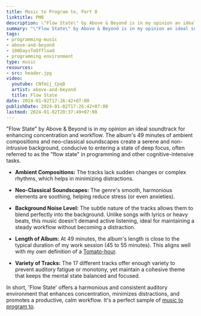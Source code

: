 ```yaml
---
title: Music to Program to, Part 8
linktitle: PM8
description: \"Flow State\" by Above & Beyond is in my opinion an ideal soundtrack for enhancing concentration and workflow.
summary: "\"Flow State\" by Above & Beyond is in my opinion an ideal soundtrack for enhancing concentration and workflow. The album\'s 49 minutes of ambient compositions and neo-classical soundscapes create a serene and non-intrusive background, conducive to entering a state of deep focus, often referred to as the \"flow state\" in programming and other cognitive-intensive tasks."
tags:
- programming-music
- above-and-beyond
- 100DaysToOffload
- programming environment
type: music
resources:
- src: header.jpg
video:
  youtube: CNfmij_Cpq8
  artist: above-and-beyond
  title: Flow State
date: 2024-01-02T17:26:42+07:00
publishDate: 2024-01-02T17:26:42+07:00
lastmod: 2024-01-02T20:37:49+07:00
---
```


"Flow State" by Above & Beyond is in my opinion an ideal soundtrack for enhancing concentration and workflow. The album's 49 minutes of ambient compositions and neo-classical soundscapes create a serene and non-intrusive background, conducive to entering a state of deep focus, often referred to as the "flow state" in programming and other cognitive-intensive tasks.

* **Ambient Compositions:** The tracks lack sudden changes or complex rhythms, which helps in minimizing distractions.

* **Neo-Classical Soundscapes:** The genre's smooth, harmonious elements are soothing, helping reduce stress (or even anxieties).

* **Background Noise Level:** The subtle nature of the tracks allows them to blend perfectly into the background. Unlike songs with lyrics or heavy beats, this music doesn't demand active listening, ideal for maintaining a steady workflow without becoming a distraction.

* **Length of Album:** At 49 minutes, the album's length is close to the typical duration of my work session (45 to 55 minutes). This aligns well with my *own* definition of a [Tomato-hour](https://en.wikipedia.org/wiki/Pomodoro_Technique).

* **Variety of Tracks:** The 17 different tracks offer enough variety to prevent auditory fatigue or monotony, yet maintain a cohesive theme that keeps the mental state balanced and focused.

In short, 'Flow State' offers a harmonious and consistent auditory environment that enhances concentration, minimizes distractions, and promotes a productive, calm workflow. It's a perfect sample of [music to program to](/tags/programming-music/).
